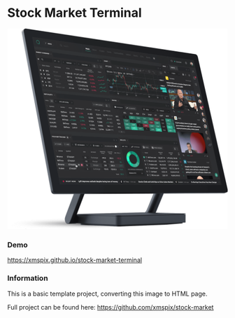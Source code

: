 # Stock Market Terminal

![text](./images/terminal.png)

### Demo 
 https://xmspix.github.io/stock-market-terminal

### Information
This is a basic template project, converting this image to HTML page. </p>
Full project can be found here: https://github.com/xmspix/stock-market